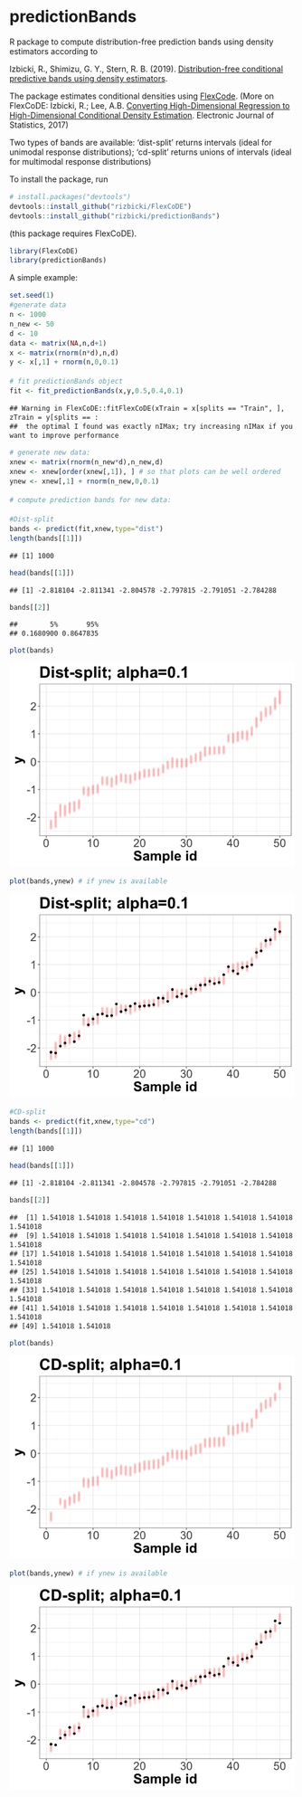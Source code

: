 
<!-- README.md is generated from README.Rmd. Please edit that file -->

# predictionBands

R package to compute distribution-free prediction bands using density
estimators according to

Izbicki, R., Shimizu, G. Y., Stern, R. B. (2019). [Distribution-free
conditional predictive bands using density
estimators](https://arxiv.org/abs/1910.05575).

The package estimates conditional densities using
[FlexCode](https://github.com/rizbicki/FlexCoDE/). (More on FlexCoDE:
Izbicki, R.; Lee, A.B. [Converting High-Dimensional Regression to
High-Dimensional Conditional Density
Estimation](https://projecteuclid.org/euclid.ejs/1499133755). Electronic
Journal of Statistics, 2017)

Two types of bands are available: ‘dist-split’ returns intervals (ideal
for unimodal response distributions); ‘cd-split’ returns unions of
intervals (ideal for multimodal response distributions)

To install the package, run

``` r
# install.packages("devtools")
devtools::install_github("rizbicki/FlexCoDE")
devtools::install_github("rizbicki/predictionBands")
```

(this package requires FlexCoDE).

``` r
library(FlexCoDE)
library(predictionBands)
```

A simple example:

``` r
set.seed(1)
#generate data
n <- 1000
n_new <- 50
d <- 10
data <- matrix(NA,n,d+1)
x <- matrix(rnorm(n*d),n,d)
y <- x[,1] + rnorm(n,0,0.1)

# fit predictionBands object
fit <- fit_predictionBands(x,y,0.5,0.4,0.1)
```

    ## Warning in FlexCoDE::fitFlexCoDE(xTrain = x[splits == "Train", ], zTrain = y[splits == : 
    ##  the optimal I found was exactly nIMax; try increasing nIMax if you want to improve performance

``` r
# generate new data:
xnew <- matrix(rnorm(n_new*d),n_new,d)
xnew <- xnew[order(xnew[,1]), ] # so that plots can be well ordered 
ynew <- xnew[,1] + rnorm(n_new,0,0.1)

# compute prediction bands for new data:

#Dist-split
bands <- predict(fit,xnew,type="dist")
length(bands[[1]])
```

    ## [1] 1000

``` r
head(bands[[1]])
```

    ## [1] -2.818104 -2.811341 -2.804578 -2.797815 -2.791051 -2.784288

``` r
bands[[2]]
```

    ##        5%       95% 
    ## 0.1680900 0.8647835

``` r
plot(bands)
```

![](README_files/figure-gfm/unnamed-chunk-4-1.png)<!-- -->

``` r
plot(bands,ynew) # if ynew is available
```

![](README_files/figure-gfm/unnamed-chunk-4-2.png)<!-- -->

``` r
#CD-split
bands <- predict(fit,xnew,type="cd")
length(bands[[1]])
```

    ## [1] 1000

``` r
head(bands[[1]])
```

    ## [1] -2.818104 -2.811341 -2.804578 -2.797815 -2.791051 -2.784288

``` r
bands[[2]]
```

    ##  [1] 1.541018 1.541018 1.541018 1.541018 1.541018 1.541018 1.541018 1.541018
    ##  [9] 1.541018 1.541018 1.541018 1.541018 1.541018 1.541018 1.541018 1.541018
    ## [17] 1.541018 1.541018 1.541018 1.541018 1.541018 1.541018 1.541018 1.541018
    ## [25] 1.541018 1.541018 1.541018 1.541018 1.541018 1.541018 1.541018 1.541018
    ## [33] 1.541018 1.541018 1.541018 1.541018 1.541018 1.541018 1.541018 1.541018
    ## [41] 1.541018 1.541018 1.541018 1.541018 1.541018 1.541018 1.541018 1.541018
    ## [49] 1.541018 1.541018

``` r
plot(bands)
```

![](README_files/figure-gfm/unnamed-chunk-4-3.png)<!-- -->

``` r
plot(bands,ynew) # if ynew is available
```

![](README_files/figure-gfm/unnamed-chunk-4-4.png)<!-- -->
